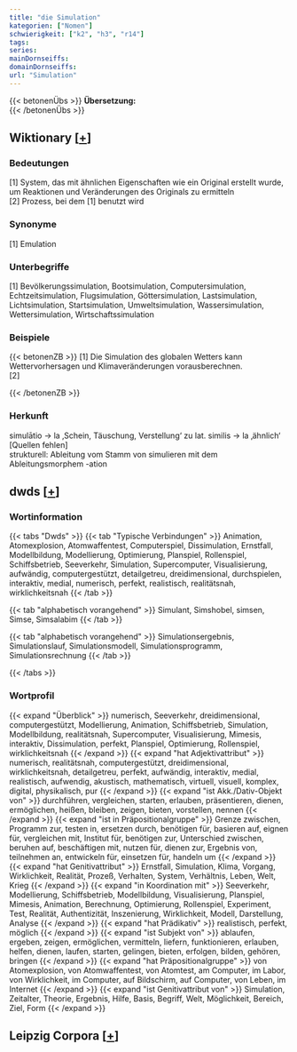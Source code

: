 ```yaml
---
title: "die Simulation"
kategorien: ["Nomen"]
schwierigkeit: ["k2", "h3", "r14"]
tags:
series:
mainDornseiffs:
domainDornseiffs:
url: "Simulation"
---
```


{{< betonenÜbs >}}
**Übersetzung:**  
{{< /betonenÜbs >}}

## Wiktionary [[+](https://de.wiktionary.org/wiki/Simulation)]

### Bedeutungen
[1] System, das mit ähnlichen Eigenschaften wie ein Original erstellt wurde, um Reaktionen und Veränderungen des Originals zu ermitteln  
[2] Prozess, bei dem [1] benutzt wird  

### Synonyme
[1] Emulation  

### Unterbegriffe
[1] Bevölkerungssimulation, Bootsimulation, Computersimulation, Echtzeitsimulation, Flugsimulation, Göttersimulation, Lastsimulation, Lichtsimulation, Startsimulation, Umweltsimulation, Wassersimulation, Wettersimulation, Wirtschaftssimulation  

### Beispiele
{{< betonenZB >}}
[1] Die Simulation des globalen Wetters kann Wettervorhersagen und Klimaveränderungen vorausberechnen.  
[2]  

{{< /betonenZB >}}
### Herkunft
simulātio → la ‚Schein, Täuschung, Verstellung‘ zu lat. similis → la ‚ähnlich‘ [Quellen fehlen]  
strukturell: Ableitung vom Stamm von simulieren mit dem Ableitungsmorphem -ation  



## dwds [[+](https://www.dwds.de/wb/Simulation)]

### Wortinformation
{{< tabs "Dwds" >}}
{{< tab "Typische Verbindungen" >}}
Animation, Atomexplosion, Atomwaffentest, Computerspiel, Dissimulation, Ernstfall, Modellbildung, Modellierung, Optimierung, Planspiel, Rollenspiel, Schiffsbetrieb, Seeverkehr, Simulation, Supercomputer, Visualisierung, aufwändig, computergestützt, detailgetreu, dreidimensional, durchspielen, interaktiv, medial, numerisch, perfekt, realistisch, realitätsnah, wirklichkeitsnah
{{< /tab >}}

{{< tab "alphabetisch vorangehend" >}}
Simulant, Simshobel, simsen, Simse, Simsalabim
{{< /tab >}}

{{< tab "alphabetisch vorangehend" >}}
Simulationsergebnis, Simulationslauf, Simulationsmodell, Simulationsprogramm, Simulationsrechnung
{{< /tab >}}

{{< /tabs >}}

### Wortprofil
{{< expand "Überblick" >}} numerisch, Seeverkehr, dreidimensional, computergestützt, Modellierung, Animation, Schiffsbetrieb, Simulation, Modellbildung, realitätsnah, Supercomputer, Visualisierung, Mimesis, interaktiv, Dissimulation, perfekt, Planspiel, Optimierung, Rollenspiel, wirklichkeitsnah {{< /expand >}}
{{< expand "hat Adjektivattribut" >}} numerisch, realitätsnah, computergestützt, dreidimensional, wirklichkeitsnah, detailgetreu, perfekt, aufwändig, interaktiv, medial, realistisch, aufwendig, akustisch, mathematisch, virtuell, visuell, komplex, digital, physikalisch, pur {{< /expand >}}
{{< expand "ist Akk./Dativ-Objekt von" >}} durchführen, vergleichen, starten, erlauben, präsentieren, dienen, ermöglichen, heißen, bleiben, zeigen, bieten, vorstellen, nennen {{< /expand >}}
{{< expand "ist in Präpositionalgruppe" >}} Grenze zwischen, Programm zur, testen in, ersetzen durch, benötigen für, basieren auf, eignen für, vergleichen mit, Institut für, benötigen zur, Unterschied zwischen, beruhen auf, beschäftigen mit, nutzen für, dienen zur, Ergebnis von, teilnehmen an, entwickeln für, einsetzen für, handeln um {{< /expand >}}
{{< expand "hat Genitivattribut" >}} Ernstfall, Simulation, Klima, Vorgang, Wirklichkeit, Realität, Prozeß, Verhalten, System, Verhältnis, Leben, Welt, Krieg {{< /expand >}}
{{< expand "in Koordination mit" >}} Seeverkehr, Modellierung, Schiffsbetrieb, Modellbildung, Visualisierung, Planspiel, Mimesis, Animation, Berechnung, Optimierung, Rollenspiel, Experiment, Test, Realität, Authentizität, Inszenierung, Wirklichkeit, Modell, Darstellung, Analyse {{< /expand >}}
{{< expand "hat Prädikativ" >}} realistisch, perfekt, möglich {{< /expand >}}
{{< expand "ist Subjekt von" >}} ablaufen, ergeben, zeigen, ermöglichen, vermitteln, liefern, funktionieren, erlauben, helfen, dienen, laufen, starten, gelingen, bieten, erfolgen, bilden, gehören, bringen {{< /expand >}}
{{< expand "hat Präpositionalgruppe" >}} von Atomexplosion, von Atomwaffentest, von Atomtest, am Computer, im Labor, von Wirklichkeit, im Computer, auf Bildschirm, auf Computer, von Leben, im Internet {{< /expand >}}
{{< expand "ist Genitivattribut von" >}} Simulation, Zeitalter, Theorie, Ergebnis, Hilfe, Basis, Begriff, Welt, Möglichkeit, Bereich, Ziel, Form {{< /expand >}}

## Leipzig Corpora [[+](https://corpora.uni-leipzig.de/en/res?word=Simulation&corpusId=deu_newscrawl-public_2018)]

